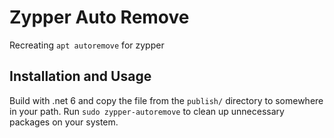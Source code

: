 # Zypper Auto Remove
Recreating `apt autoremove` for zypper

## Installation and Usage
Build with .net 6 and copy the file from the `publish/` directory to somewhere in your path. Run `sudo zypper-autoremove` to clean up unnecessary packages on your system.
